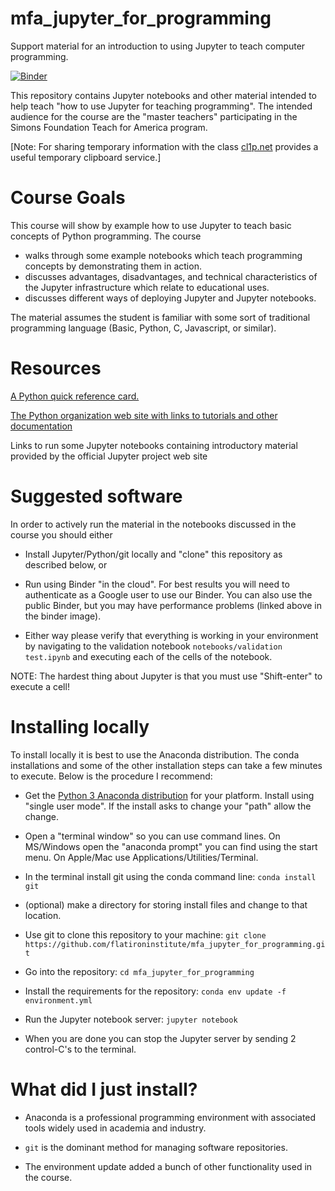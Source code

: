 # mfa_jupyter_for_programming

Support material for an introduction to using Jupyter to teach computer programming.

[![Binder](https://mybinder.org/badge.svg)](https://mybinder.org/v2/gh/flatironinstitute/mfa_jupyter_for_programming/master)

This repository contains Jupyter notebooks and other material
intended to help teach "how to use Jupyter for teaching programming".
The intended audience for the course are the "master teachers" participating
in the Simons Foundation Teach for America program.

[Note: For sharing temporary information with the class
<a href="https://cl1p.net/">cl1p.net</a> provides a useful temporary
clipboard service.]

# Course Goals

This course will show by example how to use Jupyter to teach basic
concepts of Python programming.  The course 

- walks through some example notebooks which teach programming concepts by demonstrating them in action.
- discusses advantages, disadvantages, and technical characteristics of the Jupyter infrastructure which relate to educational uses.
- discusses different ways of deploying Jupyter and Jupyter notebooks.

The material assumes the student is familiar with some sort of traditional programming
language (Basic, Python, C, Javascript, or similar).

# Resources

<a href="https://www.cs.put.poznan.pl/csobaniec/software/python/py-qrc.html">
A Python quick reference card.</a>

<a href="https://www.python.org/">The Python organization web site with
links to tutorials and other documentation</a>

<a hfef="https://jupyter.org/try">Links to run some Jupyter notebooks
containing introductory material provided by the official Jupyter project
web site</a>

# Suggested software

In order to actively run the material in the notebooks discussed in the course
you should either

- Install Jupyter/Python/git locally and "clone" this repository as described below, or

- Run using Binder "in the cloud".  For best results you will need to authenticate 
as a Google user to use our Binder.  You can also use the public Binder,
but you may have performance problems (linked above in the binder image).

- Either way please verify that everything is working in your environment by navigating
to the validation notebook `notebooks/validation test.ipynb` and executing each
of the cells of the notebook.

NOTE: The hardest thing about Jupyter is that you must use "Shift-enter" to execute
a cell!

# Installing locally

To install locally it is best to use the Anaconda distribution.
The conda installations and some of the other installation steps can take
a few minutes to execute.  Below is the procedure I recommend:

- Get the <a href="https://www.anaconda.com/distribution/">Python 3 Anaconda distribution</a> for your platform.
Install using "single user mode".  If the install asks to change your "path" allow the change.

- Open a "terminal window" so you can use command lines.  On MS/Windows open the "anaconda prompt"
you can find using the start menu.
On Apple/Mac use Applications/Utilities/Terminal.

- In the terminal install git using the conda command line: `conda install git`

- (optional) make a directory for storing install files and change to that location.

- Use git to clone this repository to your machine: `git clone https://github.com/flatironinstitute/mfa_jupyter_for_programming.git`

- Go into the repository: `cd mfa_jupyter_for_programming`

- Install the requirements for the repository: `conda env update -f environment.yml`

- Run the Jupyter notebook server: `jupyter notebook`

- When you are done you can stop the Jupyter server by sending 2 control-C's to the terminal.

# What did I just install?

- Anaconda is a professional programming environment with associated tools widely used in academia and industry.

- `git` is the dominant method for managing software repositories.

- The environment update added a bunch of other functionality used in the course.

